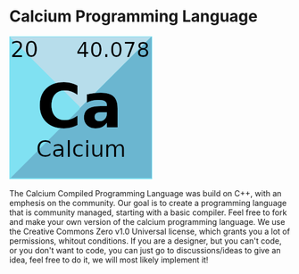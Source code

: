 # Calcium Programming Language

![image](https://github.com/suky637/Calcium/blob/main/res/calcium_logo.png?raw=true)

The Calcium Compiled Programming Language was build on C++, with an emphesis on the community. Our goal is to create a programming language that is community managed, starting with a basic compiler. Feel free to fork and make your own version of the calcium programming language. We use the Creative Commons Zero v1.0 Universal license, which grants you a lot of permissions, whitout conditions. If you are a designer, but you can't code, or you don't want to code, you can just go to discussions/ideas to give an idea, feel free to do it, we will most likely implement it!